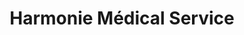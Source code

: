 ---
title: "Harmonie Médical Service"
url: /montgermont/harmonie-medical-service/
shop: Sanitätshaus
---